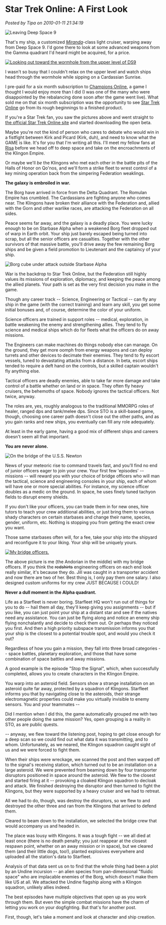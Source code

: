 # Star Trek Online: A First Look

*Posted by Tipa on 2010-01-11 21:34:19*

![](../../../uploads/2010/01/screenshot_2010-01-09-18-55-50.jpg "Leaving Deep Space 9")

That's my ship, a customized *[Miranda](http://memory-alpha.org/en/wiki/Miranda_class)*-class light cruiser, warping away from Deep Space 9. I'd gone there to look at some advanced weapons from the Gamma quadrant I'd heard might be acquired, for a price.

[![](../../../uploads/2010/01/screenshot_2010-01-09-18-49-59.jpg "Looking out toward the wormhole from the upper level of DS9")](../../../uploads/2010/01/screenshot_2010-01-09-18-49-59.jpg)

I wasn't so busy that I couldn't relax on the upper level and watch ships head through the wormhole while sipping on a Cardassian Sunrise.

I pre-paid for a six month subscription to [Champions Online](../../../index.php/category/mmos/champions/), a game I thought I would enjoy more than I did (I was one of the many who were disappointed by the rebalancing done soon after the game went live). What sold me on that six month subscription was the opportunity to see [Star Trek Online](../../../index.php/category/mmos/star-trek-online/) go from its rough beginnings to a finished product.

If you're a Star Trek fan, you saw the pictures above and went straight to [the official Star Trek Online site](http://www.startrekonline.com/) and started downloading the open beta.

Maybe you're not the kind of person who cares to debate who would win in a fistfight between Kirk and Picard (Kirk, duh), and need to know what the GAME is like. It's for you that I'm writing all this. I'll meet my fellow fans at [Risa](http://memory-alpha.org/en/wiki/Risa) before we head off to deep space and take on the encroachments of the Klingon Empire.

Or maybe we'll *be* the Klingons who met each other in the battle pits of the Halls of Honor on Qo'nos, and we'll form a strike fleet to wrest control of a key mining operation back from the simpering Federation weaklings.

**The galaxy is embroiled in war.**

The Borg have arrived in force from the Delta Quadrant. The Romulan Empire has crumbled. The Cardassians are fighting anyone who comes near. The Klingons have broken their alliance with the Federation and, allied with the Gorn and other warlike races, are attacking the Federation on all sides.

Peace seems far away, and the galaxy is a deadly place. You were lucky enough to be on Starbase Alpha when a weakened Borg fleet dropped out of warp in Earth orbit. Your ship just barely escaped being turned into scrap, but all the senior officers are casualties. Together with the other survivors of that massive battle, you'll drive away the few remaining Borg ships and be given a field promotion to Lieutenant and the captaincy of your ship.

![](../../../uploads/2010/01/GameClient-2010-01-07-18-23-22-60.jpg "Borg cube under attack outside Starbase Alpha")

War is the backdrop to Star Trek Online, but the Federation still highly values its missions of exploration, diplomacy, and keeping the peace among the allied planets. Your path is set as the very first decision you make in the game.

Though any career track -- Science, Engineering or Tactical -- can fly any ship in the game (with the correct training) and learn any skill, you get some initial bonuses and, of course, determine the color of your uniform.

Science officers are trained in support roles -- medical, exploration, in battle weakening the enemy and strengthening allies. They tend to fly science and medical ships which do for fleets what the officers do on away missions.

The Engineers can make machines do things nobody else can manage. On the ground, they get more oomph from energy weapons and can deploy turrets and other devices to decimate their enemies. They tend to fly escort vessels, tuned to devastating attacks from a distance. In beta, escort ships tended to require a deft hand on the controls, but a skilled captain wouldn't fly anything else.

Tactical officers are deadly enemies, able to take far more damage and take control of a battle whether on land or in space. They often fly heavy cruisers, the behemoths of space. Nobody ignores the tactical officers. Not twice, anyway.

The roles are, yes, roughly analogous to the traditional MMORPG roles of healer, ranged dps and tank/melee dps. Since STO is a skill-based game, though, choosing one career path doesn't close out the other paths, and as you gain ranks and new ships, you eventually can fill any role adequately.

At least in the early game, having a good mix of different ships and careers doesn't seem all that important.

**You are never alone.**

![](../../../uploads/2010/01/screenshot_2010-01-10-11-55-57.jpg "On the bridge of the U.S.S. Newton")

News of your meteoric rise to command travels fast, and you'll find no end of junior officers eager to join your crew. Your first few 'episodes' -- missions -- will reward you with your choice of bridge officers who will man the tactical, science and engineering consoles in your ship, each of whom will have one or more special abilities. For instance, my science officer doubles as a medic on the ground. In space, he uses finely tuned tachyon fields to disrupt enemy shields.

If you don't like your officers, you can trade them in for new ones, hire tutors to teach your crew additional abilities, or just bring them to various shady characters on certain starbases and change their name, species, gender, uniform, etc. Nothing is stopping you from getting the exact crew you want.

Those same starbases often will, for a fee, take your ship into the shipyard and reconfigure it to your liking. Your ship will be uniquely yours.

[![](../../../uploads/2010/01/screenshot_2010-01-07-21-27-40.jpg "My bridge officers.")](../../../uploads/2010/01/screenshot_2010-01-07-21-27-40.jpg)

The above picture is me (the Andorian in the middle) with my bridge officers. If you think the ~~redshirts~~ engineering officers on each end look really similar, it's because they do. Jill was caught in a transporter accident and now there are two of her. Best thing is, I only pay them one salary. I also designed custom uniforms for my crew JUST BECAUSE I COULD!

**Never a dull moment in the Alpha quadrant.**

Life as a Starfleet is never boring. Starfleet HQ won't run out of things for you to do -- hail them all day, they'll keep giving you assignments -- but if you like, you can just point your ship at a distant star and see if the natives need any assistance. You can just be flying along and notice an enemy ship flying nonchalantly and decide to check them out. Or perhaps they noticed you first. And then a high priority subspace transmission informs you that your ship is the closest to a potential trouble spot, and would you check it out?

Regardless of how you gain a mission, they fall into three broad categories -- space battles, planetary exploration, and those that have some combination of space battles and away missions.

A good example is the episode "Stop the Signal", which, when successfully completed, allows you to create characters in the Klingon Empire.

You warp into an asteroid field. Sensors show a strange installation on an asteroid quite far away, protected by a squadron of Klingons. Starfleet informs you that by navigating close to the asteroids, their strange electromagnetic properties could make you virtually invisible to enemy sensors. You and your teammates --

Did I mention when I did this, the game automatically grouped me with two other people doing the same mission? Yes, open grouping is a reality in STO, as are public quests.

-- anyway, we flew toward the listening post, hoping to get close enough for a deep scan so we could find out what data it was transmitting, and to whom. Unfortunately, as we neared, the Klingon squadron caught sight of us and we were forced to fight them.

When their ships were wreckage, we scanned the post and then warped off to the signal's receiving station, which turned out to be an installation on a large asteroid. We were prevented from beaming down by four transporter disruptors positioned in space around the asteroid. We flew to the closest and started firing at it -- provoking a cloaked Klingon squadron to decloak and attack. We finished destroying the disruptor and then turned to fight the Klingons, but they were supported by a heavy cruiser and we had to retreat.

All we had to do, though, was destroy the disruptors, so we flew to and destroyed the other three and ran from the Klingons that arrived to defend them.

Cleared to beam down to the installation, we selected the bridge crew that would accompany us and headed in.

The place was lousy with Klingons. It was a tough fight -- we all died at least once (there is no death penalty; you just reappear at the closest respawn point, whether on an away mission or in space), but we cleared them (and their little dogs, too!), planted explosives everywhere and uploaded all the station's data to Starfleet.

Analysis of that data sent us on to find that the whole thing had been a plot by an Undine incursion -- an alien species from pan-dimensional "fluidic space" who are implacable enemies of the Borg, which doesn't make them like US at all. We attacked the Undine flagship along with a Klingon squadron, unlikely allies indeed.

The best episodes have multiple objectives that open up as you work through them. But even the simple combat missions have the charm of letting you work on your dogfighting. But that's for another post.

First, though, let's take a moment and look at character and ship creation. 

